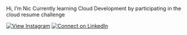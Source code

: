 Hi, I’m Nic
Currently learning Cloud Development by participating in the cloud resume challenge 



[![View Instagram](https://img.shields.io/badge/view-%23E4405F.svg?&style=for-the-badge&logo=instagram&logoColor=white)](https://www.instagram.com/nicjay.py/)
[![Connect on LinkedIn](https://img.shields.io/badge/connect-%230077B5.svg?&style=for-the-badge&logo=linkedin)](https://www.linkedin.com/in/johnsonbnicholas/)
<br />
